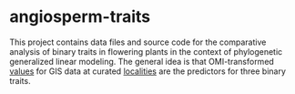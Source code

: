 # angiosperm-traits

This project contains data files and source code for the comparative analysis of
binary traits in flowering plants in the context of phylogenetic generalized
linear modeling. The general idea is that OMI-transformed 
[values](https://raw.githubusercontent.com/rvosa/sdmdl-angiosperm-data/master/data/niche_traits_merged.csv)
for GIS data at curated 
[localities](https://github.com/rvosa/sdmdl-angiosperm-data/tree/master/data/occurrences) 
are the predictors for three binary traits.
